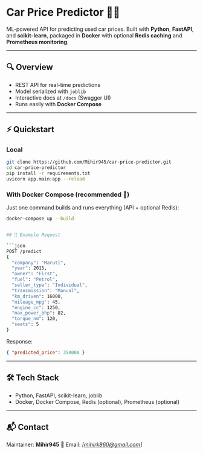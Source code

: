 
# Car Price Predictor 🚗💸

ML-powered API for predicting used car prices. Built with **Python**, **FastAPI**, and **scikit-learn**, packaged in **Docker** with optional **Redis caching** and **Prometheus monitoring**.

---

## 🔍 Overview
- REST API for real-time predictions  
- Model serialized with `joblib`  
- Interactive docs at `/docs` (Swagger UI)  
- Runs easily with **Docker Compose**  

---

## ⚡ Quickstart

### Local
```bash
git clone https://github.com/Mihir945/car-price-predictor.git
cd car-price-predictor
pip install -r requirements.txt
uvicorn app.main:app --reload
````

### With Docker Compose (recommended 🚀)

Just one command builds and runs everything (API + optional Redis):

```bash
docker-compose up --build


## 🧾 Example Request

```json 
POST /predict
{
  "company": "Maruti",
  "year": 2015,
  "owner": "First",
  "fuel": "Petrol",
  "seller_type": "Individual",
  "transmission": "Manual",
  "km_driven": 16000,
  "mileage_mpg": 45,
  "engine_cc": 1250,
  "max_power_bhp": 82,
  "torque_nm": 120,
  "seats": 5
}

```

Response:

```json
{ "predicted_price": 350000 }
```

---

## 🛠 Tech Stack

* Python, FastAPI, scikit-learn, joblib
* Docker, Docker Compose, Redis (optional), Prometheus (optional)

---

## 📬 Contact

Maintainer: **Mihir945**
📧 Email: *[mihirk860@gmail.com]*




